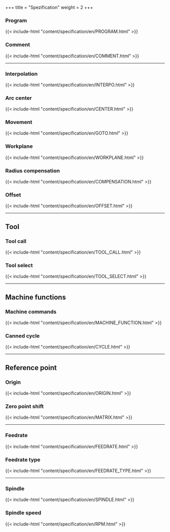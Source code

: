 +++
title = "Spezification"
weight = 2
+++

### Program
{{< include-html "content/specification/en/PROGRAM.html" >}}


### Comment

{{< include-html "content/specification/en/COMMENT.html" >}}

-------

### Interpolation

{{< include-html "content/specification/en/INTERPO.html" >}}

### Arc center
{{< include-html "content/specification/en/CENTER.html" >}}


### Movement
{{< include-html "content/specification/en/GOTO.html" >}}


### Workplane
{{< include-html "content/specification/en/WORKPLANE.html" >}}

### Radius compensation
{{< include-html "content/specification/en/COMPENSATION.html" >}}

### Offset
{{< include-html "content/specification/en/OFFSET.html" >}}

---

## Tool
 ### Tool call
{{< include-html "content/specification/en/TOOL_CALL.html" >}}

 ### Tool select
{{< include-html "content/specification/en/TOOL_SELECT.html" >}}

---

## Machine functions
### Machine commands

{{< include-html "content/specification/en/MACHINE_FUNCTION.html" >}}
 

### Canned cycle

{{< include-html "content/specification/en/CYCLE.html" >}}

-----
## Reference point

### Origin
{{< include-html "content/specification/en/ORIGIN.html" >}}

### Zero point shift
{{< include-html "content/specification/en/MATRIX.html" >}}

--------
### Feedrate
{{< include-html "content/specification/en/FEEDRATE.html" >}}

### Feedrate type
{{< include-html "content/specification/en/FEEDRATE_TYPE.html" >}}

----------

### Spindle
{{< include-html "content/specification/en/SPINDLE.html" >}}

### Spindle speed
{{< include-html "content/specification/en/RPM.html" >}}
